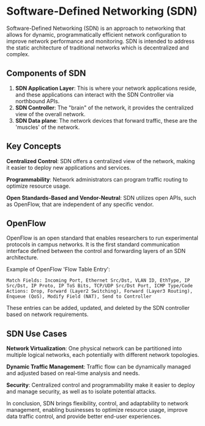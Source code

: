 # Software-Defined Networking (SDN)

Software-Defined Networking (SDN) is an approach to networking that allows for dynamic, programmatically efficient network configuration to improve network performance and monitoring. SDN is intended to address the static architecture of traditional networks which is decentralized and complex.

## Components of SDN

1. **SDN Application Layer**: This is where your network applications reside, and these applications can interact with the SDN Controller via northbound APIs.
2. **SDN Controller**: The "brain" of the network, it provides the centralized view of the overall network. 
3. **SDN Data plane**: The network devices that forward traffic, these are the 'muscles' of the network.

## Key Concepts

**Centralized Control**: SDN offers a centralized view of the network, making it easier to deploy new applications and services.

**Programmability**: Network administrators can program traffic routing to optimize resource usage.

**Open Standards-Based and Vendor-Neutral**: SDN utilizes open APIs, such as OpenFlow, that are independent of any specific vendor.

## OpenFlow

OpenFlow is an open standard that enables researchers to run experimental protocols in campus networks. It is the first standard communication interface defined between the control and forwarding layers of an SDN architecture.

Example of OpenFlow 'Flow Table Entry':

```plaintext
Match Fields: Incoming Port, Ethernet Src/Dst, VLAN ID, EthType, IP Src/Dst, IP Proto, IP ToS Bits, TCP/UDP Src/Dst Port, ICMP Type/Code
Actions: Drop, Forward (Layer2 Switching), Forward (Layer3 Routing), Enqueue (QoS), Modify Field (NAT), Send to Controller
```

These entries can be added, updated, and deleted by the SDN controller based on network requirements.

## SDN Use Cases

**Network Virtualization**: One physical network can be partitioned into multiple logical networks, each potentially with different network topologies.

**Dynamic Traffic Management**: Traffic flow can be dynamically managed and adjusted based on real-time analysis and needs.

**Security**: Centralized control and programmability make it easier to deploy and manage security, as well as to isolate potential attacks.

In conclusion, SDN brings flexibility, control, and adaptability to network management, enabling businesses to optimize resource usage, improve data traffic control, and provide better end-user experiences.